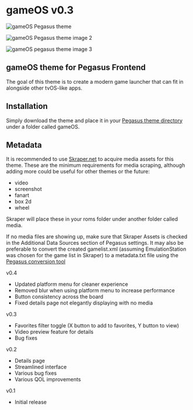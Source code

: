 # gameOS v0.3

![gameOS Pegasus theme](https://i.imgur.com/8QORO2z.png)

![gameOS Pegasus theme image 2](https://i.imgur.com/hIo4wzK.png)

![gameOS pegasus theme image 3](https://i.imgur.com/1Nk7R54.png)



## gameOS theme for Pegasus Frontend

The goal of this theme is to create a modern game launcher that can fit in alongside other tvOS-like apps.

## Installation

Simply download the theme and place it in your [Pegasus theme directory](http://pegasus-frontend.org/docs/user-guide/installing-themes/) under a folder called gameOS.

## Metadata

It is recommended to use [Skraper.net](http://www.skraper.net/) to acquire media assets for this theme. These are the minimum requirements for media scraping, although adding more could be useful for other themes or the future:

- video
- screenshot
- fanart
- box 2d
- wheel

Skraper will place these in your roms folder under another folder called media.

If no media files are showing up, make sure that Skraper Assets is checked in the Additional Data Sources section of Pegasus settings. It may also be preferable to convert the created gamelist.xml (assuming EmulationStation was chosen for the game list in Skraper) to a metadata.txt file using the [Pegasus conversion tool](http://pegasus-frontend.org/tools/convert/)

v0.4
- Updated platform menu for cleaner experience
- Removed blur when using platform menu to increase performance
- Button consistency across the board
- Fixed details page not elegantly displaying with no media

v0.3
- Favorites filter toggle (X button to add to favorites, Y button to view)
- Video preview feature for details
- Bug fixes

v0.2
- Details page
- Streamlined interface
- Various bug fixes
- Various QOL improvements

v0.1
- Initial release
